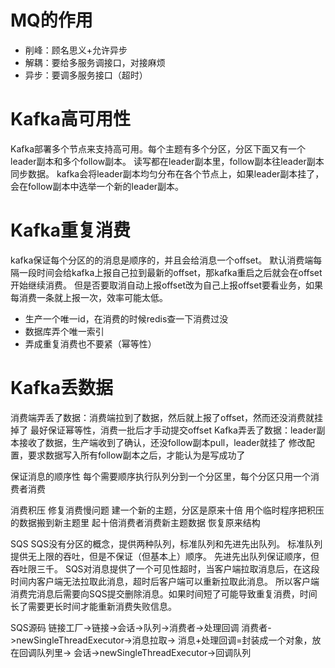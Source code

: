 # MQ的作用
+ 削峰：顾名思义+允许异步
+ 解耦：要给多服务调接口，对接麻烦
+ 异步：要调多服务接口（超时）

# Kafka高可用性
Kafka部署多个节点来支持高可用。每个主题有多个分区，分区下面又有一个leader副本和多个follow副本。
读写都在leader副本里，follow副本往leader副本同步数据。
kafka会将leader副本均匀分布在各个节点上，如果leader副本挂了，会在follow副本中选举一个新的leader副本。

# Kafka重复消费
kafka保证每个分区的的消息是顺序的，并且会给消息一个offset。
默认消费端每隔一段时间会给kafka上报自己拉到最新的offset，那kafka重启之后就会在offset开始继续消费。
但是否要取消自动上报offset改为自己上报offset要看业务，如果每消费一条就上报一次，效率可能太低。
+ 生产一个唯一id，在消费的时候redis查一下消费过没
+ 数据库弄个唯一索引
+ 弄成重复消费也不要紧（幂等性）

# Kafka丢数据

消费端弄丢了数据：消费端拉到了数据，然后就上报了offset，然而还没消费就挂掉了
    最好保证幂等性，消费一批后才手动提交offset
Kafka弄丢了数据：leader副本接收了数据，生产端收到了确认，还没follow副本pull，leader就挂了
    修改配置，要求数据写入所有follow副本之后，才能认为是写成功了

保证消息的顺序性
    每个需要顺序执行队列分到一个分区里，每个分区只用一个消费者消费

消费积压
    修复消费慢问题
    建一个新的主题，分区是原来十倍
    用个临时程序把积压的数据搬到新主题里
    起十倍消费者消费新主题数据
    恢复原来结构

SQS
SQS没有分区的概念，提供两种队列，标准队列和先进先出队列。
标准队列提供无上限的吞吐，但是不保证（但基本上）顺序。
先进先出队列保证顺序，但吞吐限三千。
SQS对消息提供了一个可见性超时，当客户端拉取消息后，在这段时间内客户端无法拉取此消息，超时后客户端可以重新拉取此消息。
所以客户端消费完消息后需要向SQS提交删除消息。如果时间短了可能导致重复消费，时间长了需要更长时间才能重新消费失败信息。

SQS源码
链接工厂->链接->会话->队列->消费者->处理回调
消费者->newSingleThreadExecutor->消息拉取->
消息+处理回调=封装成一个对象，放在回调队列里->
会话->newSingleThreadExecutor->回调队列